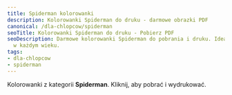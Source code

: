 ```yaml
---
title: Spiderman kolorowanki
description: Kolorowanki Spiderman do druku - darmowe obrazki PDF
canonical: /dla-chlopcow/spiderman
seoTitle: Kolorowanki Spiderman do druku - Pobierz PDF
seoDescription: Darmowe kolorowanki Spiderman do pobrania i druku. Idealne dla dzieci
  w każdym wieku.
tags:
- dla-chlopcow
- spiderman
---
```


Kolorowanki z kategorii **Spiderman**. Kliknij, aby pobrać i wydrukować.
